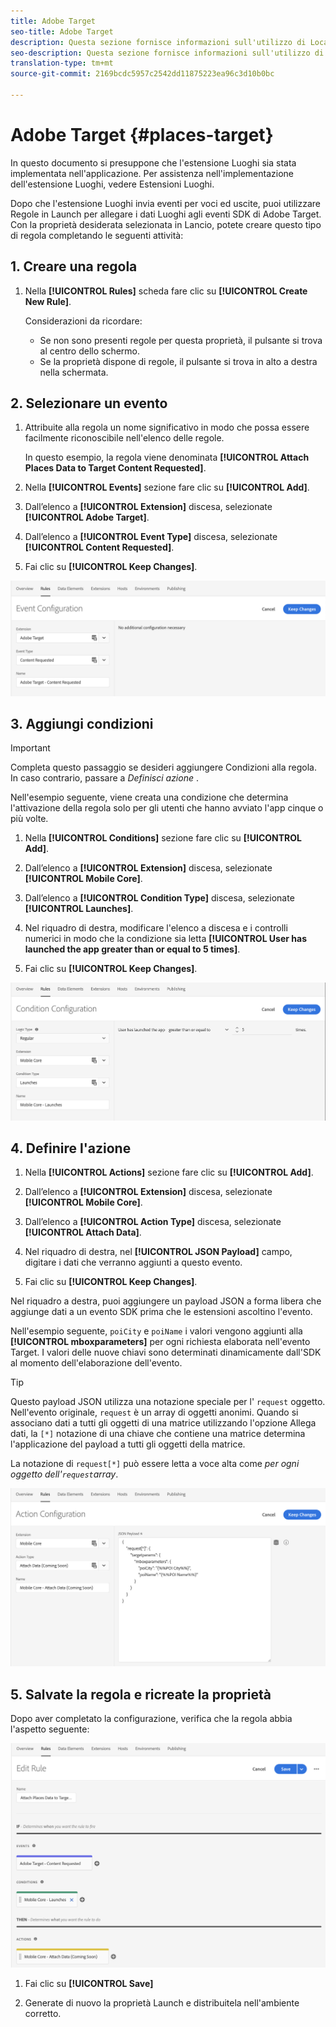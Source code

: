 ```yaml
---
title: Adobe Target
seo-title: Adobe Target
description: Questa sezione fornisce informazioni sull'utilizzo di Location Service con Adobe Target.
seo-description: Questa sezione fornisce informazioni sull'utilizzo di Location Service con Adobe Target.
translation-type: tm+mt
source-git-commit: 2169bcdc5957c2542dd11875223ea96c3d10b0bc

---
```



# Adobe Target {#places-target}

In questo documento si presuppone che l'estensione Luoghi sia stata implementata nell'applicazione. Per assistenza nell'implementazione dell'estensione Luoghi, vedere Estensioni [](/help/places-ext-aep-sdks/places-extension/places-extension.md)Luoghi.

Dopo che l'estensione Luoghi invia eventi per voci ed uscite, puoi utilizzare Regole in Launch per allegare i dati Luoghi agli eventi SDK di Adobe Target. Con la proprietà desiderata selezionata in Lancio, potete creare questo tipo di regola completando le seguenti attività:

## 1. Creare una regola

1. Nella **[!UICONTROL Rules]** scheda fare clic su **[!UICONTROL Create New Rule]**.

   Considerazioni da ricordare:

   * Se non sono presenti regole per questa proprietà, il pulsante si trova al centro dello schermo.
   * Se la proprietà dispone di regole, il pulsante si trova in alto a destra nella schermata.

## 2. Selezionare un evento

1. Attribuite alla regola un nome significativo in modo che possa essere facilmente riconoscibile nell'elenco delle regole.

   In questo esempio, la regola viene denominata **[!UICONTROL Attach Places Data to Target Content Requested]**.

1. Nella **[!UICONTROL Events]** sezione fare clic su **[!UICONTROL Add]**.

1. Dall’elenco a **[!UICONTROL Extension]** discesa, selezionate **[!UICONTROL Adobe Target]**.

1. Dall’elenco a **[!UICONTROL Event Type]** discesa, selezionate **[!UICONTROL Content Requested]**.

1. Fai clic su **[!UICONTROL Keep Changes]**.

![aggiungere un evento](/help/assets/ad-setEvent_target.png)

## 3. Aggiungi condizioni

>[!IMPORTANT]
>
>Completa questo passaggio se desideri aggiungere Condizioni alla regola. In caso contrario, passare a *Definisci azione* .

Nell'esempio seguente, viene creata una condizione che determina l'attivazione della regola solo per gli utenti che hanno avviato l'app cinque o più volte.

1. Nella **[!UICONTROL Conditions]** sezione fare clic su **[!UICONTROL Add]**.

1. Dall’elenco a **[!UICONTROL Extension]** discesa, selezionate **[!UICONTROL Mobile Core]**.

1. Dall’elenco a **[!UICONTROL Condition Type]** discesa, selezionate **[!UICONTROL Launches]**.

1. Nel riquadro di destra, modificare l'elenco a discesa e i controlli numerici in modo che la condizione sia letta **[!UICONTROL User has launched the app greater than or equal to 5 times]**.

1. Fai clic su **[!UICONTROL Keep Changes]**.

![aggiungere una condizione](/help/assets/ad-setCondition_target.png)

## 4. Definire l'azione

1. Nella **[!UICONTROL Actions]** sezione fare clic su **[!UICONTROL Add]**.

1. Dall’elenco a **[!UICONTROL Extension]** discesa, selezionate **[!UICONTROL Mobile Core]**.

1. Dall’elenco a **[!UICONTROL Action Type]** discesa, selezionate **[!UICONTROL Attach Data]**.

1. Nel riquadro di destra, nel **[!UICONTROL JSON Payload]** campo, digitare i dati che verranno aggiunti a questo evento.

1. Fai clic su **[!UICONTROL Keep Changes]**.

Nel riquadro a destra, puoi aggiungere un payload JSON a forma libera che aggiunge dati a un evento SDK prima che le estensioni ascoltino l'evento.

Nell'esempio seguente, `poiCity` e `poiName` i valori vengono aggiunti alla **[!UICONTROL mboxparameters]** per ogni richiesta elaborata nell'evento Target. I valori delle nuove chiavi sono determinati dinamicamente dall'SDK al momento dell'elaborazione dell'evento.

>[!TIP]
>
>Questo payload JSON utilizza una notazione speciale per l' `request` oggetto. Nell'evento originale, `request` è un array di oggetti anonimi. Quando si associano dati a tutti gli oggetti di una matrice utilizzando l'opzione Allega dati, la `[*]` notazione di una chiave che contiene una matrice determina l'applicazione del payload a tutti gli oggetti della matrice.
>
>La notazione di `request[*]` può essere letta a voce alta come _per ogni oggetto dell'`request`array_.

![definire l'azione](/help/assets/ad-setAction_target.png)

## 5. Salvate la regola e ricreate la proprietà

Dopo aver completato la configurazione, verifica che la regola abbia l'aspetto seguente:

![regola completata](/help/assets/ad-ruleComplete-target.png)

1. Fai clic su **[!UICONTROL Save]**

1. Generate di nuovo la proprietà Launch e distribuitela nell'ambiente corretto.
